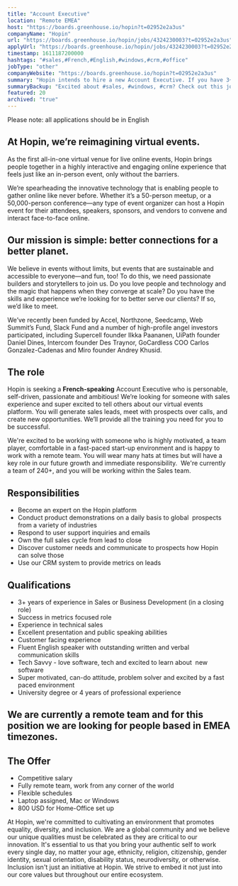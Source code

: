 ```yaml
---
title: "Account Executive"
location: "Remote EMEA"
host: "https://boards.greenhouse.io/hopin?t=02952e2a3us"
companyName: "Hopin"
url: "https://boards.greenhouse.io/hopin/jobs/4324230003?t=02952e2a3us"
applyUrl: "https://boards.greenhouse.io/hopin/jobs/4324230003?t=02952e2a3us#app"
timestamp: 1611187200000
hashtags: "#sales,#French,#English,#windows,#crm,#office"
jobType: "other"
companyWebsite: "https://boards.greenhouse.io/hopin?t=02952e2a3us"
summary: "Hopin intends to hire a new Account Executive. If you have 3+ years of experience in Sales or Business Development, consider applying."
summaryBackup: "Excited about #sales, #windows, #crm? Check out this job post!"
featured: 20
archived: "true"
---
```


Please note: all applications should be in English

## At Hopin, we’re reimagining virtual events.

As the first all-in-one virtual venue for live online events, Hopin brings people together in a highly interactive and engaging online experience that feels just like an in-person event, only without the barriers.

We’re spearheading the innovative technology that is enabling people to gather online like never before. Whether it’s a 50-person meetup, or a 50,000-person conference—any type of event organizer can host a Hopin event for their attendees, speakers, sponsors, and vendors to convene and interact face-to-face online.

## Our mission is simple: better connections for a better planet.

We believe in events without limits, but events that are sustainable and accessible to everyone—and fun, too! To do this, we need passionate builders and storytellers to join us. Do you love people and technology and the magic that happens when they converge at scale? Do you have the skills and experience we’re looking for to better serve our clients? If so, we’d like to meet.

We’ve recently been funded by Accel, Northzone, Seedcamp, Web Summit’s Fund, Slack Fund and a number of high-profile angel investors participated, including Supercell founder Ilkka Paananen, UiPath founder Daniel Dines, Intercom founder Des Traynor, GoCardless COO Carlos Gonzalez-Cadenas and Miro founder Andrey Khusid.

## The role

Hopin is seeking a **French-speaking** Account Executive who is personable, self-driven, passionate and ambitious! We’re looking for someone with sales experience and super excited to tell others about our virtual events platform. You will generate sales leads, meet with prospects over calls, and create new opportunities. We’ll provide all the training you need for you to be successful. 

We're excited to be working with someone who is highly motivated, a team player, comfortable in a fast-paced start-up environment and is happy to work with a remote team. You will wear many hats at times but will have a key role in our future growth and immediate responsibility.  We're currently a team of 240+, and you will be working within the Sales team.

## Responsibilities

*   Become an expert on the Hopin platform
*   Conduct product demonstrations on a daily basis to global  prospects from a variety of industries
*   Respond to user support inquiries and emails 
*   Own the full sales cycle from lead to close 
*   Discover customer needs and communicate to prospects how Hopin can solve those 
*   Use our CRM system to provide metrics on leads

## Qualifications

*   3+ years of experience in Sales or Business Development (in a closing role)
*   Success in metrics focused role
*   Experience in technical sales 
*   Excellent presentation and public speaking abilities 
*   Customer facing experience 
*   Fluent English speaker with outstanding written and verbal communication skills
*   Tech Savvy - love software, tech and excited to learn about  new software 
*   Super motivated, can-do attitude, problem solver and excited by a fast paced environment 
*   University degree or 4 years of professional experience

## We are currently a remote team and for this position we are looking for people based in EMEA timezones.

## The Offer 

*   Competitive salary
*   Fully remote team, work from any corner of the world
*   Flexible schedules
*   Laptop assigned, Mac or Windows             
*   800 USD for Home-Office set up

At Hopin, we're committed to cultivating an environment that promotes equality, diversity, and inclusion. We are a global community and we believe our unique qualities must be celebrated as they are critical to our innovation. It's essential to us that you bring your authentic self to work every single day, no matter your age, ethnicity, religion, citizenship, gender identity, sexual orientation, disability status, neurodiversity, or otherwise. Inclusion isn't just an initiative at Hopin. We strive to embed it not just into our core values but throughout our entire ecosystem.
